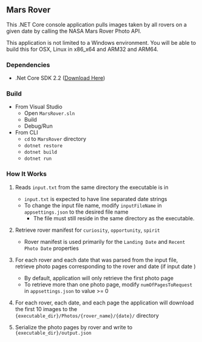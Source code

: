 ## Mars Rover

This .NET Core console application pulls images taken by all rovers on a given date by calling the NASA Mars Rover Photo API.

This application is not limited to a Windows environment. You will be able to build this for OSX, Linux in x86_x64 and ARM32 and ARM64.

### Dependencies

* .Net Core SDK 2.2 ([Download Here](https://dotnet.microsoft.com/download))

### Build

* From Visual Studio
  * Open `MarsRover.sln`
  * Build
  * Debug/Run
* From CLI
  * `cd` to `MarsRover` directory
  * `dotnet restore`
  * `dotnet build`
  * `dotnet run`

### How It Works
1. Reads `input.txt` from the same directory the executable is in

   * `input.txt` is expected to have line separated date strings
   * To change the input file name, modify `inputFileName` in `appsettings.json` to the desired file name
      * The file must still reside in the same directory as the executable.

2. Retrieve rover manifest for `curiosity`, `opportunity`, `spirit`

    * Rover manifest is used primarily for the `Landing Date` and `Recent Photo Date` properties

3. For each rover and each date that was parsed from the input file, retrieve photo pages corresponding to the rover and date (if input date )
   
   * By default, application will only retrieve the first photo page
   * To retrieve more than one photo page, modify `numOfPagesToRequest` in `appsettings.json` to value >= 0

4. For each rover, each date, and each page the application will download the first 10 images to the `{executable_dir}/Photos/{rover_name}/{date}/` directory

5. Serialize the photo pages by rover and write to `{executable_dir}/output.json` 
   


